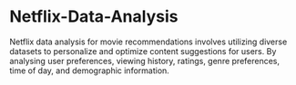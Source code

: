 # Netflix-Data-Analysis
Netflix data analysis for movie recommendations involves utilizing diverse datasets to personalize and optimize content suggestions for users. By analysing user preferences, viewing history, ratings, genre preferences, time of day, and demographic information.
